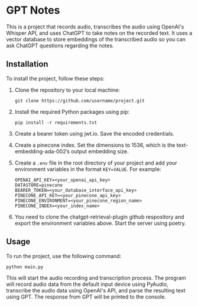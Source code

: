 # GPT Notes

This is a project that records audio, transcribes the audio using OpenAI's Whisper API, and uses ChatGPT to take notes on the recorded text.  It uses a vector database to store embeddings of the transcribed audio so you can ask ChatGPT questions regarding the notes.

## Installation

To install the project, follow these steps:

1. Clone the repository to your local machine:

   ```
   git clone https://github.com/username/project.git
   ```

2. Install the required Python packages using pip:

   ```
   pip install -r requirements.txt
   ```

3. Create a bearer token using jwt.io.  Save the encoded credentials.

4. Create a pinecone index.  Set the dimensions to 1536, which is the text-embedding-ada-002’s output embedding size.

5. Create a `.env` file in the root directory of your project and add your environment variables in the format `KEY=VALUE`. For example:

   ```
   OPENAI_API_KEY=<your_openai_api_key>
   DATASTORE=pinecone
   BEARER_TOKEN=<your_database_interface_api_key>
   PINECONE_API_KEY=<your_pinecone_api_key>
   PINECONE_ENVIRONMENT=<your_pinecone_region_name>
   PINECONE_INDEX=<your_index_name>
   ```
   
6.  You need to clone the chatgpt-retrieval-plugin github respository and export the environment variables above.  Start the server using poetry.

## Usage

To run the project, use the following command:

```
python main.py
```

This will start the audio recording and transcription process. The program will record audio data from the default input device using PyAudio, transcribe the audio data using OpenAI's API, and parse the resulting text using GPT. The response from GPT will be printed to the console.
